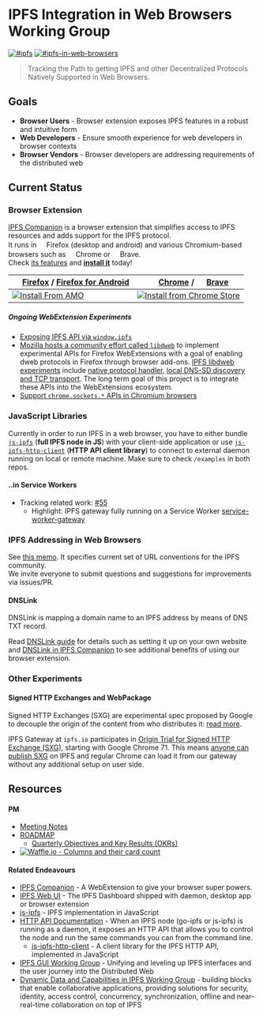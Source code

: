 # IPFS Integration in Web Browsers Working Group
[![#ipfs](https://img.shields.io/badge/irc-%23ipfs-brightgreen.svg)](https://webchat.freenode.net/?channels=ipfs) [![#ipfs-in-web-browsers](https://img.shields.io/badge/irc-%23ipfs--in--web--browsers-brightgreen.svg)](https://webchat.freenode.net/?channels=ipfs-in-web-browsers)

> Tracking the Path to getting IPFS and other Decentralized Protocols Natively Supported in Web Browsers.

## Goals

- **Browser Users** - Browser extension exposes IPFS features in a robust and intuitive form
- **Web Developers** -  Ensure smooth experience for web developers in browser contexts
- **Browser Vendors** - Browser developers are addressing requirements of the distributed web

## Current Status

### Browser Extension

[IPFS Companion](https://github.com/ipfs-shipyard/ipfs-companion#ipfs-companion) is a browser extension that simplifies access to IPFS resources and adds support for the
IPFS protocol.  
It runs in <img src="https://unpkg.com/@browser-logos/firefox@2.0.0/firefox_16x16.png" width="16" height="16">Firefox (desktop and android)
and various Chromium-based browsers such as
<img src="https://unpkg.com/@browser-logos/chrome@1.0.4/chrome_16x16.png" width="16" height="16">Chrome or
<img src="https://unpkg.com/@browser-logos/brave@3.0.0/brave_16x16.png" width="16" height="16">Brave.  
Check [its features](https://github.com/ipfs-shipyard/ipfs-companion#features) and [**install it**](https://github.com/ipfs-shipyard/ipfs-companion#install) today!


| <img src="https://unpkg.com/@browser-logos/firefox@2.0.0/firefox_16x16.png" width="16" height="16"> [Firefox](https://www.mozilla.org/firefox/new/) / [Firefox for Android](https://play.google.com/store/apps/details?id=org.mozilla.firefox) | <img src="https://unpkg.com/@browser-logos/chrome@1.0.4/chrome_16x16.png" width="16" height="16"> [Chrome](https://www.google.com/chrome/) / <img src="https://unpkg.com/@browser-logos/brave@3.0.0/brave_16x16.png" width="16" height="16"> [Brave](https://brave.com/)
|------------------------------------------------------------------------------------------------------------------------------------------------------------|------------------------------------------------------------------------------------------------------------------------------------------------------------------------------------------------|
| [![Install From AMO](https://ipfs.io/ipfs/QmSX44XockQifmxE8Wdevkaa6vaqTXtGdH9t9aHWXZkuJq)](https://addons.mozilla.org/firefox/addon/ipfs-companion/) | [![Install from Chrome Store](https://ipfs.io/ipfs/QmPinSJKFYCMuTDh484dLk5Av4HpZRzBRR1KPv7TM7CBVF)](https://chrome.google.com/webstore/detail/ipfs-companion/nibjojkomfdiaoajekhjakgkdhaomnch) |

##### Ongoing WebExtension Experiments
- [Exposing IPFS API via `window.ipfs`](https://github.com/ipfs-shipyard/ipfs-companion/blob/master/docs/window.ipfs.md#notes-on-exposing-ipfs-api-as-windowipfs)
- [Mozilla hosts a community effort called `libdweb`](https://github.com/mozilla/libdweb/) to implement experimental APIs for Firefox WebExtensions with a goal of enabling dweb protocols in Firefox through browser add-ons. [IPFS libdweb experiments](https://github.com/ipfs-shipyard/ipfs-companion/blob/libdweb/docs/libdweb.md) include [native protocol handler](https://github.com/ipfs-shipyard/ipfs-companion/pull/533), [local DNS-SD discovery and TCP transport](https://github.com/ipfs-shipyard/ipfs-companion/pull/553). The long term goal of this project is to integrate these APIs into the WebExtensions ecosystem.
- [Support `chrome.sockets.*` APIs in Chromium browsers](https://github.com/ipfs-shipyard/ipfs-companion/issues/664)

### JavaScript Libraries
Currently in order to run IPFS in a web browser, you have to either bundle [`js-ipfs`](https://github.com/ipfs/js-ipfs) (**full IPFS node in JS**) with your client-side application
or use [`js-ipfs-http-client`](https://github.com/ipfs/js-ipfs-http-client) (**HTTP API client library**) to connect to external daemon running on local or remote machine. Make sure to check `/examples` in both repos.

#### ..in Service Workers

- Tracking related work: [#55](https://github.com/ipfs/in-web-browsers/issues/55)
  - Highlight: IPFS gateway fully running on a Service Worker [service-worker-gateway](https://github.com/ipfs-shipyard/service-worker-gateway)

### IPFS Addressing in Web Browsers

See  [this memo](ADDRESSING.md). It specifies current set of URL conventions for the IPFS community.    
We invite everyone to submit questions and suggestions for improvements via issues/PR.

#### DNSLink

DNSLink is mapping a domain name to an IPFS address by means of DNS TXT record. 

Read [DNSLink guide](https://docs.ipfs.io/guides/concepts/dnslink/) for details such as setting it up on your own website and [DNSLink in IPFS Companion](https://github.com/ipfs-shipyard/ipfs-companion/blob/master/docs/dnslink.md) to see additional benefits of using our browser extension.

### Other Experiments

#### Signed HTTP Exchanges and WebPackage

Signed HTTP Exchanges (SXG) are experimental spec proposed by Google to decouple the origin of the content from who distributes it: [read more](https://github.com/ipfs/in-web-browsers/issues/121).

IPFS Gateway at `ipfs.io` participates in [Origin Trial for Signed HTTP Exchange (SXG)](https://developers.google.com/web/updates/2018/11/signed-exchanges), starting with Google Chrome 71. This means [anyone can publish SXG](https://developers.google.com/web/updates/2018/11/signed-exchanges#creating_your_sxg) on IPFS and regular Chrome can load it from our gateway without any additional setup on user side.





## Resources

#### PM
- [Meeting Notes](https://github.com/ipfs/in-web-browsers/tree/master/meeting-notes)
- [ROADMAP](ROADMAP.md)
    - [Quarterly Objectives and Key Results (OKRs)](https://github.com/ipfs/pm/blob/master/OKR/WB.md)
- [![Waffle.io - Columns and their card count](https://badge.waffle.io/ipfs/in-web-browsers.svg?columns=all)](https://waffle.io/ipfs/in-web-browsers)

#### Related Endeavours

- [IPFS Companion](https://github.com/ipfs-shipyard/ipfs-companion) - A WebExtension to give your browser super powers.
- [IPFS Web UI](https://github.com/ipfs-shipyard/ipfs-webui) - The IPFS Dashboard shipped with daemon, desktop app or browser extension
- [js-ipfs](https://github.com/ipfs/js-ipfs) - IPFS implementation in JavaScript
- [HTTP API Documentation](https://docs.ipfs.io/reference/api/http/) - When an IPFS node (go-ipfs or js-ipfs) is running as a daemon, it exposes an HTTP API that allows you to control the node and run the same commands you can from the command line.
    - [js-ipfs-http-client](https://github.com/ipfs/js-ipfs-http-client) - A client library for the IPFS HTTP API, implemented in JavaScript
- [IPFS GUI Working Group](https://github.com/ipfs-shipyard/pm-ipfs-gui) - Unifying and leveling up IPFS interfaces and the user journey into the Distributed Web
- [Dynamic Data and Capabilities in IPFS Working Group](https://github.com/ipfs/dynamic-data-and-capabilities) -  building blocks that enable collaborative applications, providing solutions for security, identity, access control, concurrency, synchronization, offline and near-real-time collaboration on top of IPFS
